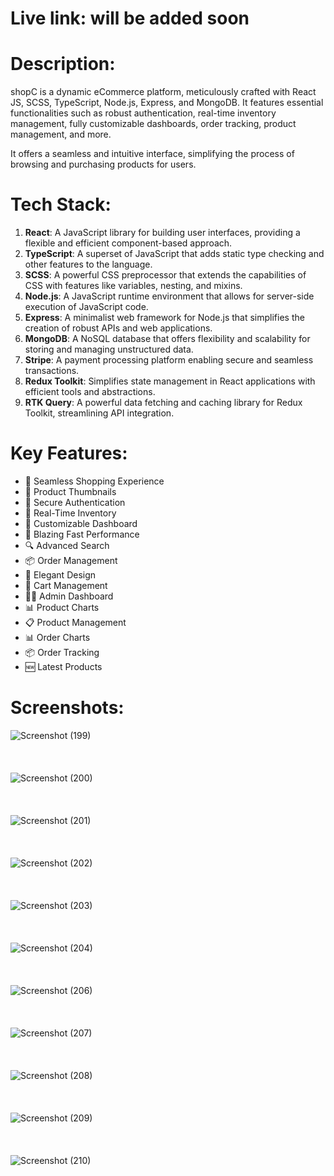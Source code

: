 # Live link: will be added soon

# Description:
shopC is a dynamic eCommerce platform, meticulously crafted with React JS, SCSS, TypeScript, Node.js, Express, and MongoDB. It features essential functionalities such as robust authentication, real-time inventory management, fully customizable dashboards, order tracking, product management, and more.

It offers a seamless and intuitive interface, simplifying the process of browsing and purchasing products for users.


# Tech Stack:
1) **React**: A JavaScript library for building user interfaces, providing a flexible and efficient component-based approach.
2) **TypeScript**: A superset of JavaScript that adds static type checking and other features to the language.
3) **SCSS**: A powerful CSS preprocessor that extends the capabilities of CSS with features like variables, nesting, and mixins.
4) **Node.js**: A JavaScript runtime environment that allows for server-side execution of JavaScript code.
5) **Express**: A minimalist web framework for Node.js that simplifies the creation of robust APIs and web applications.
6) **MongoDB**: A NoSQL database that offers flexibility and scalability for storing and managing unstructured data.
7) **Stripe**: A payment processing platform enabling secure and seamless transactions.
8) **Redux Toolkit**: Simplifies state management in React applications with efficient tools and abstractions.
9) **RTK Query**: A powerful data fetching and caching library for Redux Toolkit, streamlining API integration.


# Key Features:
- 🛒 Seamless Shopping Experience
- 📸 Product Thumbnails
- 🔐 Secure Authentication
- 👀 Real-Time Inventory
- 🎨 Customizable Dashboard
- 🚀 Blazing Fast Performance
- 🔍 Advanced Search
- 📦 Order Management
- 🎨 Elegant Design
- 🛒 Cart Management
- 👨‍💼 Admin Dashboard
- 📊 Product Charts
- 📋 Product Management
- 📊 Order Charts
- 📦 Order Tracking
- 🆕 Latest Products

# Screenshots: 
![Screenshot (199)](https://github.com/Sudhanshu-Purohit/shopC/assets/97443705/204c70fc-a072-4438-832e-8ce22193d7cf)
<br/> <br/> <br/> <br/>
![Screenshot (200)](https://github.com/Sudhanshu-Purohit/shopC/assets/97443705/253d5c0b-a892-4e98-8644-26bc553f1001)
<br/> <br/> <br/> <br/>
![Screenshot (201)](https://github.com/Sudhanshu-Purohit/shopC/assets/97443705/241812ff-6a04-4fae-8237-2dcadaf4721c)
<br/> <br/> <br/> <br/>
![Screenshot (202)](https://github.com/Sudhanshu-Purohit/shopC/assets/97443705/56f8473a-5eb3-4b72-bee5-d0083378250e)
<br/> <br/> <br/> <br/>
![Screenshot (203)](https://github.com/Sudhanshu-Purohit/shopC/assets/97443705/b62d2ca7-a030-47a3-b906-53a8cbe84d46)
<br/> <br/> <br/> <br/>
![Screenshot (204)](https://github.com/Sudhanshu-Purohit/shopC/assets/97443705/5f888fae-3158-4d08-98ea-1457adfa3f68)
<br/> <br/> <br/> <br/>
![Screenshot (206)](https://github.com/Sudhanshu-Purohit/shopC/assets/97443705/a6b79ff7-96c0-4d63-b71c-aa9b35cd0c8c)
<br/> <br/> <br/> <br/>
![Screenshot (207)](https://github.com/Sudhanshu-Purohit/shopC/assets/97443705/4ceb9142-11f2-48e0-8bb1-95ff670b2622)
<br/> <br/> <br/> <br/>
![Screenshot (208)](https://github.com/Sudhanshu-Purohit/shopC/assets/97443705/74184c1f-f48a-4dde-889e-6779effd7998)
<br/> <br/> <br/> <br/>
![Screenshot (209)](https://github.com/Sudhanshu-Purohit/shopC/assets/97443705/c3ce571f-dd18-4fbe-80a7-2f29f6a1b8ef)
<br/> <br/> <br/> <br/>
![Screenshot (210)](https://github.com/Sudhanshu-Purohit/shopC/assets/97443705/0f5ffe47-fe64-4551-8410-1d4eeb3652ca)











